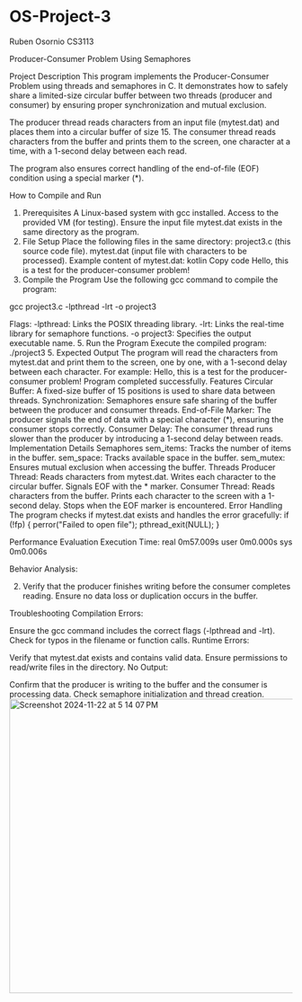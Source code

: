 # OS-Project-3

Ruben Osornio
CS3113

Producer-Consumer Problem Using Semaphores

Project Description
This program implements the Producer-Consumer Problem using threads and semaphores in C. It demonstrates how to safely share a limited-size circular buffer between two threads (producer and consumer) by ensuring proper synchronization and mutual exclusion.

The producer thread reads characters from an input file (mytest.dat) and places them into a circular buffer of size 15. The consumer thread reads characters from the buffer and prints them to the screen, one character at a time, with a 1-second delay between each read.

The program also ensures correct handling of the end-of-file (EOF) condition using a special marker (*).

How to Compile and Run
1. Prerequisites
A Linux-based system with gcc installed.
Access to the provided VM (for testing).
Ensure the input file mytest.dat exists in the same directory as the program.
2. File Setup
Place the following files in the same directory:
project3.c (this source code file).
mytest.dat (input file with characters to be processed).
Example content of mytest.dat:
kotlin
Copy code
Hello, this is a test for the producer-consumer problem!
3. Compile the Program
Use the following gcc command to compile the program:

gcc project3.c -lpthread -lrt -o project3

Flags:
-lpthread: Links the POSIX threading library.
-lrt: Links the real-time library for semaphore functions.
-o project3: Specifies the output executable name.
5. Run the Program
Execute the compiled program:
./project3
5. Expected Output
The program will read the characters from mytest.dat and print them to the screen, one by one, with a 1-second delay between each character. For example:
Hello, this is a test for the producer-consumer problem!
Program completed successfully.
Features
Circular Buffer:
A fixed-size buffer of 15 positions is used to share data between threads.
Synchronization:
Semaphores ensure safe sharing of the buffer between the producer and consumer threads.
End-of-File Marker:
The producer signals the end of data with a special character (*), ensuring the consumer stops correctly.
Consumer Delay:
The consumer thread runs slower than the producer by introducing a 1-second delay between reads.
Implementation Details
Semaphores
sem_items: Tracks the number of items in the buffer.
sem_space: Tracks available space in the buffer.
sem_mutex: Ensures mutual exclusion when accessing the buffer.
Threads
Producer Thread:
Reads characters from mytest.dat.
Writes each character to the circular buffer.
Signals EOF with the * marker.
Consumer Thread:
Reads characters from the buffer.
Prints each character to the screen with a 1-second delay.
Stops when the EOF marker is encountered.
Error Handling
The program checks if mytest.dat exists and handles the error gracefully:
if (!fp) {
    perror("Failed to open file");
    pthread_exit(NULL);
}

Performance Evaluation
Execution Time:
real	0m57.009s
user	0m0.000s
sys	0m0.006s

Behavior Analysis:

2. Verify that the producer finishes writing before the consumer completes reading.
Ensure no data loss or duplication occurs in the buffer.

Troubleshooting
Compilation Errors:

Ensure the gcc command includes the correct flags (-lpthread and -lrt).
Check for typos in the filename or function calls.
Runtime Errors:

Verify that mytest.dat exists and contains valid data.
Ensure permissions to read/write files in the directory.
No Output:

Confirm that the producer is writing to the buffer and the consumer is processing data.
Check semaphore initialization and thread creation.
<img width="524" alt="Screenshot 2024-11-22 at 5 14 07 PM" src="https://github.com/user-attachments/assets/62d59d1b-7807-47a2-9161-f53a87a7afac">
